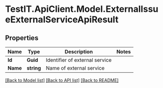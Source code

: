 # TestIT.ApiClient.Model.ExternalIssueExternalServiceApiResult

## Properties

Name | Type | Description | Notes
------------ | ------------- | ------------- | -------------
**Id** | **Guid** | Identifier of external service | 
**Name** | **string** | Name of external service | 

[[Back to Model list]](../README.md#documentation-for-models) [[Back to API list]](../README.md#documentation-for-api-endpoints) [[Back to README]](../README.md)

